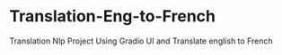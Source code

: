 # Translation-Eng-to-French
Translation Nlp Project Using Gradio UI and Translate english to French
